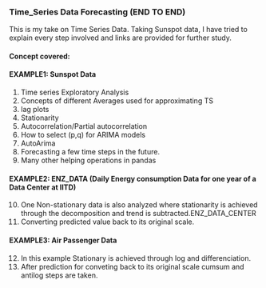 ###  Time_Series Data Forecasting (END TO END)
This is my take on Time Series Data. Taking Sunspot data, I have tried to explain every step involved and links are provided for further study.
#### Concept covered:
#### EXAMPLE1: Sunspot Data
1) Time series Exploratory Analysis
2) Concepts of different Averages used for approximating TS
3) lag plots
4) Stationarity
5) Autocorrelation/Partial autocorrelation
6) How to select (p,q) for ARIMA models
7) AutoArima
8) Forecasting a few time steps in the future.
9) Many other helping operations in pandas
#### EXAMPLE2: ENZ_DATA (Daily Energy consumption Data for one year of a Data Center at IITD)
10) One Non-stationary data is also analyzed where stationarity is achieved through the decomposition and trend is subtracted.ENZ_DATA_CENTER
11) Converting predicted value back to its original scale.
#### EXAMPLE3: Air Passenger Data
12) In this example Stationary is achieved through log and differenciation.
13) After prediction for conveting back to its original scale cumsum and antilog steps are taken.
